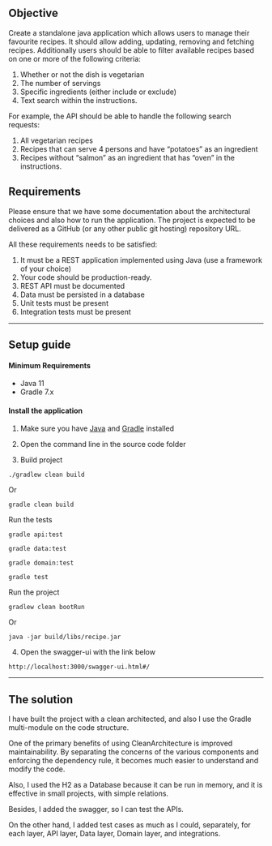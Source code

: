 ## Objective

Create a standalone java application which allows users to manage their favourite recipes. It should
allow adding, updating, removing and fetching recipes. Additionally users should be able to filter
available recipes based on one or more of the following criteria:
1. Whether or not the dish is vegetarian
2. The number of servings
3. Specific ingredients (either include or exclude)
4. Text search within the instructions.


For example, the API should be able to handle the following search requests:
1. All vegetarian recipes
2. Recipes that can serve 4 persons and have “potatoes” as an ingredient
3. Recipes without “salmon” as an ingredient that has “oven” in the instructions.

## Requirements
Please ensure that we have some documentation about the architectural choices and also how to
run the application. The project is expected to be delivered as a GitHub (or any other public git
hosting) repository URL.

All these requirements needs to be satisfied:

1. It must be a REST application implemented using Java (use a framework of your choice)
2. Your code should be production-ready.
3. REST API must be documented
4. Data must be persisted in a database
5. Unit tests must be present
6. Integration tests must be present

-----------------------------------------

## Setup guide

#### Minimum Requirements

- Java 11
- Gradle 7.x

#### Install the application

1. Make sure you have [Java](https://docs.aws.amazon.com/corretto/latest/corretto-11-ug/downloads-list.html) and [Gradle](https://gradle.org/install/) installed

2. Open the command line in the source code folder

3. Build project

  ```
  ./gradlew clean build
  ```
Or

  ```
  gradle clean build
  ```

Run the tests
  ```
  gradle api:test
  ```
  ```
  gradle data:test
  ```
  ```
  gradle domain:test
  ```
  ```
 gradle test
  ```

Run the project
 ```
 gradlew clean bootRun
 ```
Or

```
java -jar build/libs/recipe.jar
```

4. Open the swagger-ui with the link below

```
http://localhost:3000/swagger-ui.html#/
```

-----------------------------------------
## The solution
I have built the project with a clean architected, and also I use the Gradle multi-module on the code structure.

One of the primary benefits of using CleanArchitecture is improved maintainability. By separating the concerns of the various components and enforcing the dependency rule, it becomes much easier to understand and modify the code.

Also, I used the H2 as a Database because it can be run in memory, and it is effective in small projects, with simple relations.

Besides, I added the swagger, so I can test the APIs.

On the other hand, I added test cases as much as I could, separately, for each layer, API layer, Data layer, Domain layer, and integrations.